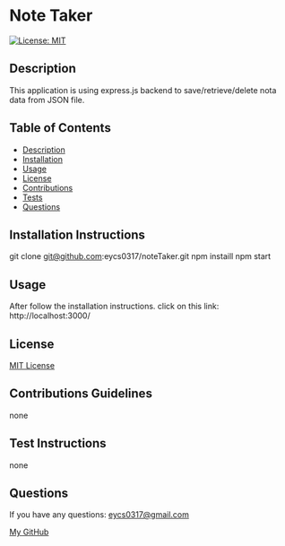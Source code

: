 # **Note Taker**

  [![License: MIT](https://img.shields.io/badge/License-MIT-yellow.svg)](https://opensource.org/licenses/MIT)

  ## Description

  This application is using express.js backend to save/retrieve/delete nota data from JSON file.

  ## Table of Contents
  * [Description](#description)
  * [Installation](#installation-instructions)
  * [Usage](#usage)
  * [License](#license)
  * [Contributions](#contributions-guidelines)
  * [Tests](#test-instructions)
  * [Questions](#questions)

  ## Installation Instructions
  git clone git@github.com:eycs0317/noteTaker.git
  npm instaill
  npm start

  ## Usage
  After follow the installation instructions.
  click on this link: http://localhost:3000/

  ## License
[MIT License](https://opensource.org/licenses/MIT)

  ## Contributions Guidelines
  none

  ## Test Instructions
  none

  ## Questions
  If you have any questions: eycs0317@gmail.com

  [My GitHub](https://github.com/eycs0317)

